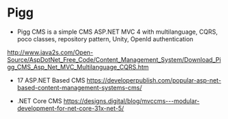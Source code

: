 # Pigg

* Pigg CMS is a simple CMS ASP.NET MVC 4 with multilanguage, CQRS, poco classes, repository pattern, Unity, OpenId authentication

http://www.java2s.com/Open-Source/AspDotNet_Free_Code/Content_Management_System/Download_Pigg_CMS_Asp_Net_MVC_Multilanguage_CQRS.htm

* 17 ASP.NET Based CMS
https://developerpublish.com/popular-asp-net-based-content-management-systems-cms/

* .NET Core CMS
https://designs.digital/blog/mvccms---modular-development-for-net-core-31x-net-5/
